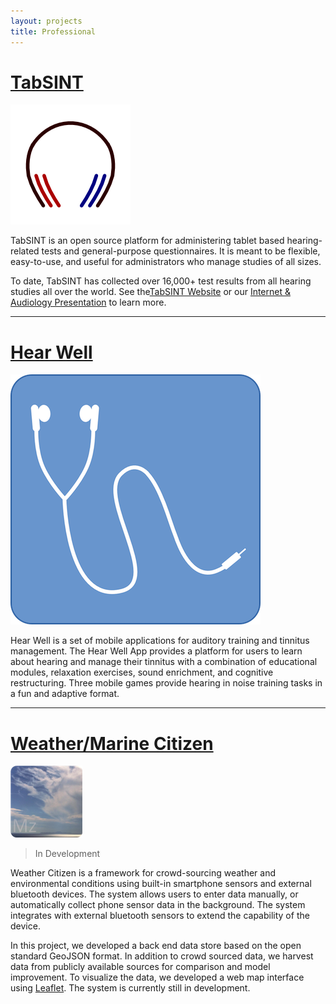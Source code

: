 ```yaml
---
layout: projects
title: Professional
---
```


# [TabSINT](https://tabsint.org)

[![](/assets/img/tabsint.png)](https://wz.crearecomputing.com)

TabSINT is an open source platform for administering tablet based hearing-related tests and general-purpose questionnaires. It is meant to be flexible, easy-to-use, and useful for administrators who manage studies of all sizes.

To date, TabSINT has collected over 16,000+ test results from all hearing studies all over the world. See the[TabSINT Website](https://tabsint.org) or our [Internet & Audiology Presentation](http://creare-com.gitlab.io/tabsint/docs/references/2017-Internet-Audiology/index.html#/step-1) to learn more.

<hr>

# [Hear Well](https://aure.crearecomputing.com)

[![](/assets/img/hear-well.png)](https://aure.crearecomputing.com)

Hear Well is a set of mobile applications for auditory training and tinnitus management. The Hear Well App provides a platform for users to learn about hearing and manage their tinnitus with a combination of educational modules, relaxation exercises, sound enrichment, and cognitive restructuring. Three mobile games provide hearing in noise training tasks in a fun and adaptive format.

<hr>

# [Weather/Marine Citizen](https://wz.crearecomputing.com/map/index.html)

[![](/assets/img/wz.png)](https://wz.crearecomputing.com/map/index.html)

> In Development 


Weather Citizen is a framework for crowd-sourcing weather and environmental conditions using built-in smartphone sensors and external bluetooth devices. The system allows users to enter data manually, or automatically collect phone sensor data in the background. The system integrates with external bluetooth sensors to extend the capability of the device. 

In this project, we developed a back end data store based on the open standard GeoJSON format. In addition to crowd sourced data, we harvest data from publicly available sources for comparison and model improvement. To visualize the data, we developed a web map interface using [Leaflet](https://leafletjs.com).  The system is currently still in development.

